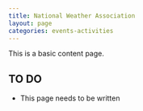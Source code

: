 ```yaml
---
title: National Weather Association
layout: page
categories: events-activities
---
```


This is a basic content page.

TO DO
-----

- This page needs to be written
